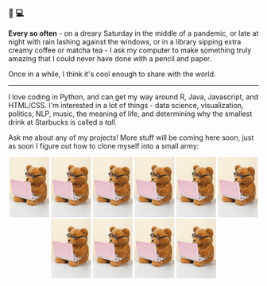 ### 🐻 💻 

**Every so often** - on a dreary Saturday in the middle of a pandemic, or late at night with rain lashing against the windows, or in a library sipping extra creamy coffee or matcha tea - I ask my computer to make something truly amazing that I could never have done with a pencil and paper. 

Once in a while, I think it's cool enough to share with the world. 

---

I love coding in Python, and can get my way around R, Java, Javascript, and HTML/CSS. I'm interested in a lot of things - data science, visualization, politics, NLP, music, the meaning of life, and determining why the smallest drink at Starbucks is called a _tall_. 

Ask me about any of my projects! More stuff will be coming here soon, just as soon I figure out how to clone myself into a small army:

<p align="center">
  <img width="80" src="https://github.com/teddyterminal/teddyterminal/blob/main/teddy.jpeg">
  <img width="80" src="https://github.com/teddyterminal/teddyterminal/blob/main/teddy.jpeg">
  <img width="80" src="https://github.com/teddyterminal/teddyterminal/blob/main/teddy.jpeg">
  <img width="80" src="https://github.com/teddyterminal/teddyterminal/blob/main/teddy.jpeg">
  <img width="80" src="https://github.com/teddyterminal/teddyterminal/blob/main/teddy.jpeg">
  <img width="80" src="https://github.com/teddyterminal/teddyterminal/blob/main/teddy.jpeg">
  <img width="80" src="https://github.com/teddyterminal/teddyterminal/blob/main/teddy.jpeg">
  <img width="80" src="https://github.com/teddyterminal/teddyterminal/blob/main/teddy.jpeg">
  <img width="80" src="https://github.com/teddyterminal/teddyterminal/blob/main/teddy.jpeg">
  <img width="80" src="https://github.com/teddyterminal/teddyterminal/blob/main/teddy.jpeg">

</p>


<!--
**teddyterminal/teddyterminal** is a ✨ _special_ ✨ repository because its `README.md` (this file) appears on your GitHub profile.

Here are some ideas to get you started:

- 🔭 I’m currently working on ...
- 🌱 I’m currently learning ...
- 👯 I’m looking to collaborate on ...
- 🤔 I’m looking for help with ...
- 💬 Ask me about ...
- 📫 How to reach me: ...
- 😄 Pronouns: ...
- ⚡ Fun fact: ...
-->
